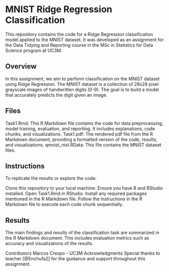 # MNIST Ridge Regression Classification
This repository contains the code for a Ridge Regression classification model applied to the MNIST dataset. It was developed as an assignment for the Data Tidying and Reporting course in the MSc in Statistics for Data Science program at UC3M.

## Overview
In this assignment, we aim to perform classification on the MNIST dataset using Ridge Regression. The MNIST dataset is a collection of 28x28 pixel grayscale images of handwritten digits (0-9). The goal is to build a model that accurately predicts the digit given an image.

## Files
Task1.Rmd: This R Markdown file contains the code for data preprocessing, model training, evaluation, and reporting. It includes explanations, code chunks, and visualizations.
Task1.pdf: The rendered pdf file from the R Markdown document, providing a formatted version of the code, results, and visualizations.
qmnist_nist.RData: This file contains the MNIST dataset files.

## Instructions
To replicate the results or explore the code:

Clone this repository to your local machine.
Ensure you have R and RStudio installed.
Open Task1.Rmd in RStudio.
Install any required packages mentioned in the R Markdown file.
Follow the instructions in the R Markdown file to execute each code chunk sequentially.

## Results
The main findings and results of the classification task are summarized in the R Markdown document. This includes evaluation metrics such as accuracy and visualizations of the results.

Contributors
Marcos Crespo - UC3M
Acknowledgments
Special thanks to teacher [@Enchufa2] for the guidance and support throughout this assignment.
